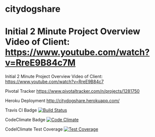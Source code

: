 # citydogshare

Initial 2 Minute Project Overview Video of Client:
https://www.youtube.com/watch?v=RreE9B84c7M
=======
Initial 2 Minute Project Overview Video of Client: https://www.youtube.com/watch?v=RreE9B84c7

Pivotal Tracker https://www.pivotaltracker.com/n/projects/1281750

Heroku Deployment http://citydogshare.herokuapp.com/

Travis CI Badge
[![Build Status](https://travis-ci.org/sfstanley/citydogshare.svg?branch=master)](https://travis-ci.org/sfstanley/citydogshare)

CodeClimate Badge
[![Code Climate](https://codeclimate.com/github/sfstanley/citydogshare/badges/gpa.svg)](https://codeclimate.com/github/sfstanley/citydogshare)

CodelClimate Test Coverage
[![Test Coverage](https://codeclimate.com/github/sfstanley/citydogshare/badges/coverage.svg)](https://codeclimate.com/github/sfstanley/citydogshare)
